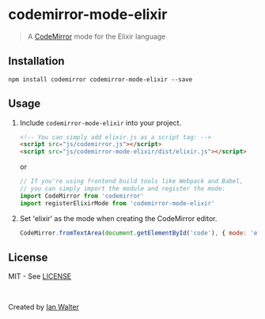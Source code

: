 # codemirror-mode-elixir
> A [CodeMirror][codemirrorUrl] mode for the Elixir language

## Installation

```console
npm install codemirror codemirror-mode-elixir --save
```

## Usage

1. Include `codemirror-mode-elixir` into your project.

    ```html
    <!-- You can simply add elixir.js as a script tag: -->
    <script src="js/codemirror.js"></script>
    <script src="js/codemirror-mode-elixir/dist/elixir.js"></script>
    ```

    or

    ```js
    // If you're using frontend build tools like Webpack and Babel,
    // you can simply import the module and register the mode:
    import CodeMirror from 'codemirror'
    import registerElixirMode from 'codemirror-mode-elixir'
    ```

1. Set 'elixir' as the mode when creating the CodeMirror editor.

    ```js
    CodeMirror.fromTextArea(document.getElementById('code'), { mode: 'elixir' })
    ```

## License

MIT - See [LICENSE][licenseUrl]

&nbsp;

Created by [Ian Walter](https://iankwalter.com)

[codemirrorUrl]: https://codemirror.net/
[licenseUrl]: https://github.com/ianwalter/codemirror-mode-elixir/blob/master/LICENSE
